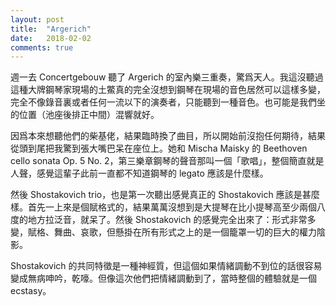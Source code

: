 ```yaml
---
layout: post
title:  "Argerich"
date:   2018-02-02
comments: true
---
```


週一去 Concertgebouw 聽了 Argerich 的室內樂三重奏，驚爲天人。我這沒聽過這種大牌鋼琴家現場的土鱉真的完全沒想到鋼琴在現場的音色居然可以這樣多變，完全不像錄音裏或者任何一流以下的演奏者，只能聽到一種音色。也可能是我們坐的位置（池座後排正中間）混響就好。

因爲本來想聽他們的柴基佬，結果臨時換了曲目，所以開始前沒抱任何期待，結果從頭到尾把我驚到張大嘴巴呆在座位上。她和 Mischa Maisky 的 Beethoven cello sonata Op. 5 No. 2，第三樂章鋼琴的聲音那叫一個「歌唱」，整個簡直就是人聲，感覺這輩子此前一直都不知道鋼琴的 legato 應該是什麼樣。

然後 Shostakovich trio，也是第一次聽出感覺真正的 Shostakovich 應該是甚麼樣。首先一上來是個賦格式的，結果萬萬沒想到是大提琴在比小提琴高至少兩個八度的地方拉泛音，就呆了。然後 Shostakovich 的感覺完全出來了：形式非常多變，賦格、舞曲、哀歌，但懸掛在所有形式之上的是一個籠罩一切的巨大的權力陰影。 

Shostakovich 的共同特徵是一種神經質，但這個如果情緒調動不到位的話很容易變成無病呻吟，乾嚎。但像這次他們把情緒調動到了，當時整個的體驗就是一個 ecstasy。 
